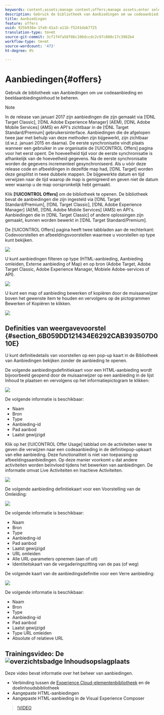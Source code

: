 ```yaml
---
keywords: content;assets;manage content;offers;manage assets;enter selection mode;selection mode
description: Gebruik de bibliotheek van Aanbiedingen om uw codeaanbieding en beeldaanbiedingsinhoud te beheren.
title: Aanbiedingen
feature: offers
uuid: 925b930a-1fa9-41a3-a11b-f5241dab7725
translation-type: tm+mt
source-git-commit: 3cf1f4fa56f86c106dccdc2c97c080c17c3982b4
workflow-type: tm+mt
source-wordcount: '473'
ht-degree: 0%

---
```



# Aanbiedingen{#offers}

Gebruik de bibliotheek van Aanbiedingen om uw codeaanbieding en beeldaanbiedingsinhoud te beheren.

>[!NOTE]
>
>In de release van januari 2017 zijn aanbiedingen die zijn gemaakt via [!DNL Target Classic], [!DNL Adobe Experience Manager] (AEM), [!DNL Adobe Mobile Services] (AMS) en API&#39;s zichtbaar in de [!DNL Target Standard/Premium] gebruikersinterface. Aanbiedingen die de afgelopen twee jaar met behulp van deze methoden zijn bijgewerkt, zijn zichtbaar (d.w.z. januari 2015 en daarna). De eerste synchronisatie vindt plaats wanneer een gebruiker in uw organisatie de [!UICONTROL Offers] pagina voor het eerst opent. De hoeveelheid tijd voor de eerste synchronisatie is afhankelijk van de hoeveelheid gegevens. Na de eerste synchronisatie worden de gegevens incrementeel gesynchroniseerd. Als u vóór deze release code en afbeeldingen in dezelfde map had, [!DNL Target] worden deze gesplitst in twee dubbele mappen. De bijgewerkte datum en tijd verwijzen naar de tijd waarop de map is gemigreerd en geven niet de datum weer waarop u de map oorspronkelijk hebt gemaakt.

Klik **[!UICONTROL Offers]** om de bibliotheek te openen. De bibliotheek bevat de aanbiedingen die zijn ingesteld via [!DNL Target Standard/Premium], [!DNL Target Classic], [!DNL Adobe Experience Manager] (AEM), [!DNL Adobe Mobile Services] (AMS) en API&#39;s. Aanbiedingen die in [!DNL Target Classic] of andere oplossingen zijn gemaakt, kunnen worden bewerkt in [!DNL Target Standard/Premium].

De [!UICONTROL Offers] pagina heeft twee tabbladen aan de rechterkant: Codevoorstellen en afbeeldingsvoorstellen waarmee u voorstellen op type kunt bekijken.

![](assets/offers_page.png)

U kunt aanbiedingen filteren op type (HTML-aanbieding, Aanbieding omleiden, Externe aanbieding of Map) en op bron (Adobe Target, Adobe Target Classic, Adobe Experience Manager, Mobiele Adobe-services of API).

![](assets/offers_filter.png)

U kunt een map of aanbieding bewerken of kopiëren door de muisaanwijzer boven het gewenste item te houden en vervolgens op de pictogrammen Bewerken of Kopiëren te klikken.

![](assets/offer-picker-large.png)

## Definities van weergavevoorstel {#section_6B059DD121434E6292CAB393507D010E}

U kunt definitiedetails van voorstellen op een pop-up kaart in de Bibliotheek van Aanbiedingen bekijken zonder de aanbieding te openen.

De volgende aanbiedingsdefinitiekaart voor een HTML-aanbieding wordt bijvoorbeeld geopend door de muisaanwijzer op een aanbieding in de lijst Inhoud te plaatsen en vervolgens op het informatiepictogram te klikken:

![](assets/offer-card-html.png)

De volgende informatie is beschikbaar:

* Naam
* Bron
* Type
* Aanbieding-id
* Pad aanbod
* Laatst gewijzigd

Klik op het [!UICONTROL Offer Usage] tabblad om de activiteiten weer te geven die verwijzen naar een codeaanbieding in de definitiepop-upkaart van elke aanbieding. Deze functionaliteit is niet van toepassing op afbeeldingsaanbiedingen. Op deze manier voorkomt u dat andere activiteiten worden beïnvloed tijdens het bewerken van aanbiedingen. De informatie omvat Live Activiteiten en Inactieve Activiteiten.

![](assets/offer-card-usage.png)

De volgende aanbieding definitiekaart voor een Voorstelling van de Omleiding:

![](assets/offer-card-redirect.png)

De volgende informatie is beschikbaar:

* Naam
* Bron
* Type
* Aanbieding-id
* Pad aanbod
* Laatst gewijzigd
* URL omleiden
* Alle URL-parameters opnemen (aan of uit)
* Identiteitskaart van de vergaderingszitting van de pas (of weg)

De volgende kaart van de aanbiedingsdefinitie voor een Verre aanbieding:

![](assets/offer-card-remote.png)

De volgende informatie is beschikbaar:

* Naam
* Bron
* Type
* Aanbieding-id
* Pad aanbod
* Laatst gewijzigd
* Type URL omleiden
* Absolute of relatieve URL

## Trainingsvideo: De ![overzichtsbadge Inhoudsopslagplaats](/help/assets/overview.png)

Deze video bevat informatie over het beheer van aanbiedingen.

* Verbinding tussen de [Experience Cloud-elementenbibliotheek](https://docs.adobe.com/content/help/en/core-services/interface/assets/creative-cloud.html) en de doelinhoudsbibliotheek
* Aangepaste HTML-aanbiedingen
* Aangepaste HTML-aanbieding in de Visual Experience Composer

>[!VIDEO](https://video.tv.adobe.com/v/17387)